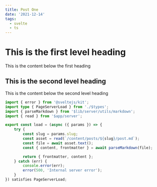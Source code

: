 ```yaml
---
title: Post One
date: '2021-12-14'
tags:
  - svelte
  - ts
---
```


# This is the first level heading

This is the content below the first heading

## This is the second level heading

This is the content below the second level heading

```ts
import { error } from '@sveltejs/kit';
import type { PageServerLoad } from './$types';
import { parseMarkdown } from '$lib/server/utils/markdown';
import { read } from '$app/server';

export const load = (async ({ params }) => {
	try {
		const slug = params.slug;
		const asset = read(`/content/posts/${slug}/post.md`);
		const file = await asset.text();
		const { content, frontmatter } = await parseMarkdown(file);

		return { frontmatter, content };
	} catch (err) {
		console.error(err);
		error(500, 'Internal server error');
	}
}) satisfies PageServerLoad;
```
